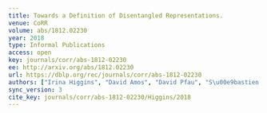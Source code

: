 ```yaml
---
title: Towards a Definition of Disentangled Representations.
venue: CoRR
volume: abs/1812.02230
year: 2018
type: Informal Publications
access: open
key: journals/corr/abs-1812-02230
ee: http://arxiv.org/abs/1812.02230
url: https://dblp.org/rec/journals/corr/abs-1812-02230
authors: ["Irina Higgins", "David Amos", "David Pfau", "S\u00e9bastien Racani\u00e8re", "Lo\u00efc Matthey", "Danilo J. Rezende", "Alexander Lerchner"]
sync_version: 3
cite_key: journals/corr/abs-1812-02230/Higgins/2018
---
```

